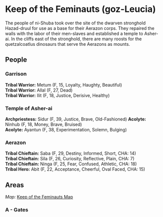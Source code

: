 # Keep of the Feminauts (goz-Leucia)

The people of ni-Shuba took over the site of the dwarven stronghold Hazad-druul for use as a base for their Aerazon corps. They repaired the walls with the labor of their men-slaves and established a temple to Asher-ai. In the cliffs east of the stronghold, there are many roosts for the quetzalcoatlus dinosaurs that serve the Aerazons as mounts.

## People

### Garrison
**Tribal Warrior:** Metum (F, 15, Loyalty, Haughty, Beautiful)  
**Tribal Warrior:** Allal (F, 27, Dead)  
**Tribal Warrior:** Ilit (F, 18, Justice, Derisive, Healthy)  

### Temple of Asher-ai
**Archpriestess:** Sidur (F, 39, Justice, Brave, Old-Fashioned) 
**Acolyte:** Ninhub (F, 18, Money, Brave, Bruised)  
**Acolyte:** Ayantun (F, 38, Experimentation, Solemn, Bulging)  
 
### Aerazon  
**Tribal Chieftain:** Saba (F, 29, Destiny, Informed, Short, CHA: 14)  
**Tribal Chieftain:** Sila (F, 26, Curiosity, Reflective, Plain, CHA: 7)  
**Tribal Chieftain:** Ninga (F, 25, Fear, Confused, Athletic, CHA: 18)  
**Tribal Hero:** Abit (F, 22, Acceptance, Cheerful, Oval Faced, CHA: 15)  

## Areas

_Map:_ [Keep of the Feminauts Map](KeepOfTheFeminautsMap.pdf)

### A - Gates


